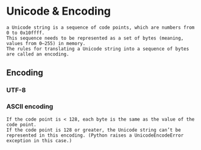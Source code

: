 # Unicode & Encoding 
    a Unicode string is a sequence of code points, which are numbers from 0 to 0x10ffff. 
    This sequence needs to be represented as a set of bytes (meaning, values from 0–255) in memory. 
    The rules for translating a Unicode string into a sequence of bytes are called an encoding.


## Encoding
### UTF-8
### ASCII encoding
    If the code point is < 128, each byte is the same as the value of the code point.
    If the code point is 128 or greater, the Unicode string can’t be represented in this encoding. (Python raises a UnicodeEncodeError exception in this case.)
